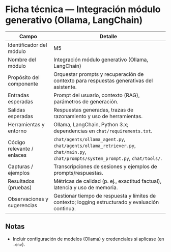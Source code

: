 # Ficha técnica — Integración módulo generativo (Ollama, LangChain)

| Campo | Detalle |
|---|---|
| Identificador del módulo | M5 |
| Nombre del módulo | Integración módulo generativo (Ollama, LangChain) |
| Propósito del componente | Orquestar prompts y recuperación de contexto para respuestas generativas del asistente. |
| Entradas esperadas | Prompt del usuario, contexto (RAG), parámetros de generación. |
| Salidas esperadas | Respuestas generadas, trazas de razonamiento y uso de herramientas. |
| Herramientas y entorno | Ollama, LangChain, Python 3.x; dependencias en `chat/requirements.txt`. |
| Código relevante / enlaces | `chat/agents/ollama_agent.py`, `chat/agents/ollama_retriever.py`, `chat/main.py`, `chat/prompts/system_prompt.py`, `chat/tools/`. |
| Capturas / ejemplos | Transcripciones de sesiones y ejemplos de prompts/respuestas. |
| Resultados (pruebas) | Métricas de calidad (p. ej., exactitud factual), latencia y uso de memoria. |
| Observaciones y sugerencias | Gestionar tiempo de respuesta y límites de contexto; logging estructurado y evaluación continua. |

## Notas
- Incluir configuración de modelos (Ollama) y credenciales si aplicase (en `.env`).
